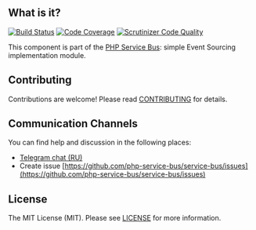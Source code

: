 ## What is it?
[![Build Status](https://travis-ci.org/php-service-bus/module-event-sourcing.svg?branch=v3.0)](https://travis-ci.org/php-service-bus/module-event-sourcing)
[![Code Coverage](https://scrutinizer-ci.com/g/php-service-bus/module-event-sourcing/badges/coverage.png?b=v3.0)](https://scrutinizer-ci.com/g/php-service-bus/module-event-sourcing/?branch=v3.0)
[![Scrutinizer Code Quality](https://scrutinizer-ci.com/g/php-service-bus/module-event-sourcing/badges/quality-score.png?b=v3.0)](https://scrutinizer-ci.com/g/php-service-bus/module-event-sourcing/?branch=v3.0)

This component is part of the [PHP Service Bus](https://github.com/php-service-bus/service-bus): simple Event Sourcing implementation module.

## Contributing
Contributions are welcome! Please read [CONTRIBUTING](CONTRIBUTING.md) for details.

## Communication Channels
You can find help and discussion in the following places:
* [Telegram chat (RU)](https://t.me/php_service_bus)
* Create issue [https://github.com/php-service-bus/service-bus/issues](https://github.com/php-service-bus/service-bus/issues)

## License

The MIT License (MIT). Please see [LICENSE](LICENSE.md) for more information.
